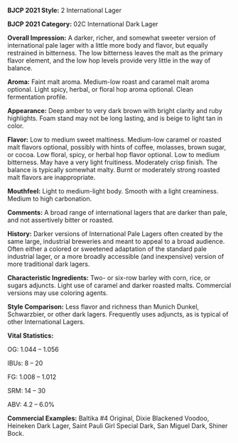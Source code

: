 <b>BJCP 2021 Style:</b> 2 International Lager

<b>BJCP 2021 Category:</b> 02C International Dark Lager

<b>Overall Impression:</b> A darker, richer, and somewhat
sweeter version of international pale lager with a little more
body and flavor, but equally restrained in bitterness. The low
bitterness leaves the malt as the primary flavor element, and
the low hop levels provide very little in the way of balance.

<b>Aroma:</b> Faint malt aroma. Medium-low roast and caramel
malt aroma optional. Light spicy, herbal, or floral hop aroma
optional. Clean fermentation profile.

<b>Appearance:</b> Deep amber to very dark brown with bright
clarity and ruby highlights. Foam stand may not be long
lasting, and is beige to light tan in color.

<b>Flavor:</b> Low to medium sweet maltiness. Medium-low
caramel or roasted malt flavors optional, possibly with hints of
coffee, molasses, brown sugar, or cocoa. Low floral, spicy, or
herbal hop flavor optional. Low to medium bitterness. May
have a very light fruitiness. Moderately crisp finish. The
balance is typically somewhat malty. Burnt or moderately
strong roasted malt flavors are inappropriate.

<b>Mouthfeel:</b> Light to medium-light body. Smooth with a light
creaminess. Medium to high carbonation.

<b>Comments:</b> A broad range of international lagers that are
darker than pale, and not assertively bitter or roasted.

<b>History:</b> Darker versions of International Pale Lagers often
created by the same large, industrial breweries and meant to
appeal to a broad audience. Often either a colored or sweetened
adaptation of the standard pale industrial lager, or a more
broadly accessible (and inexpensive) version of more
traditional dark lagers.

<b>Characteristic Ingredients:</b> Two- or six-row barley with
corn, rice, or sugars adjuncts. Light use of caramel and darker
roasted malts. Commercial versions may use coloring agents.

<b>Style Comparison:</b> Less flavor and richness than Munich
Dunkel, Schwarzbier, or other dark lagers. Frequently uses
adjuncts, as is typical of other International Lagers.

<b>Vital Statistics:</b>

OG: 1.044 – 1.056

IBUs: 8 – 20

FG: 1.008 – 1.012

SRM: 14 – 30

ABV: 4.2 – 6.0%

<b>Commercial Examples:</b> Baltika #4 Original, Dixie
Blackened Voodoo, Heineken Dark Lager, Saint Pauli Girl
Special Dark, San Miguel Dark, Shiner Bock.
